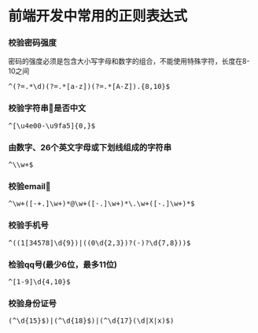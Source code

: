 # 前端开发中常用的正则表达式

### 校验密码强度
密码的强度必须是包含大小写字母和数字的组合，不能使用特殊字符，长度在8-10之间
<pre>^(?=.*\d)(?=.*[a-z])(?=.*[A-Z]).{8,10}$</pre>

### 校验字符串是否中文 
<pre>^[\u4e00-\u9fa5]{0,}$</pre>

### 由数字、26个英文字母或下划线组成的字符串
<pre>^\\w+$</pre>

### 校验email
<pre>^\w+([-+.]\w+)*@\w+([-.]\w+)*\.\w+([-.]\w+)*$</pre>

### 校验手机号
<pre>^((1[34578]\d{9})|((0\d{2,3})?(-)?\d{7,8}))$</pre>

### 检验qq号(最少6位，最多11位)
<pre>^[1-9]\d{4,10}$</pre>

### 校验身份证号
<pre>(^\d{15}$)|(^\d{18}$)|(^\d{17}(\d|X|x)$)</pre>
